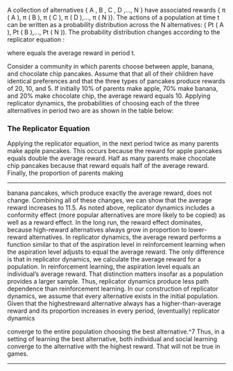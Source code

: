 A collection of alternatives { A , B , C , D ,..., N } have associated rewards { π ( A ), π ( B ), π ( C ), π ( D ),..., π ( N )}. The actions of a population at time t can be written as a probability distribution across the N alternatives: ( Pt ( A ), Pt ( B ),..., Pt ( N )). The probability distribution changes according to the replicator equation : 

 where equals the average reward in period t. 

Consider a community in which parents choose between apple, banana, and chocolate chip pancakes. Assume that that all of their children have identical preferences and that the three types of pancakes produce rewards of 20, 10, and 5. If initially 10% of parents make apple, 70% make banana, and 20% make chocolate chip, the average reward equals 10. Applying replicator dynamics, the probabilities of choosing each of the three alternatives in period two are as shown in the table below: 

### The Replicator Equation 

Applying the replicator equation, in the next period twice as many parents make apple pancakes. This occurs because the reward for apple pancakes equals double the average reward. Half as many parents make chocolate chip pancakes because that reward equals half of the average reward. Finally, the proportion of parents making 

---

banana pancakes, which produce exactly the average reward, does not change. Combining all of these changes, we can show that the average reward increases to 11.5. As noted above, replicator dynamics includes a conformity effect (more popular alternatives are more likely to be copied) as well as a reward effect. In the long run, the reward effect dominates, because high-reward alternatives always grow in proportion to lower-reward alternatives. In replicator dynamics, the average reward performs a function similar to that of the aspiration level in reinforcement learning when the aspiration level adjusts to equal the average reward. The only difference is that in replicator dynamics, we calculate the average reward for a population. In reinforcement learning, the aspiration level equals an individual’s average reward. That distinction matters insofar as a population provides a larger sample. Thus, replicator dynamics produce less path dependence than reinforcement learning. In our construction of replicator dynamics, we assume that every alternative exists in the initial population. Given that the highestreward alternative always has a higher-than-average reward and its proportion increases in every period, (eventually) replicator dynamics 

converge to the entire population choosing the best alternative.^7 Thus, in a setting of learning the best alternative, both individual and social learning converge to the alternative with the highest reward. That will not be true in games. 

---